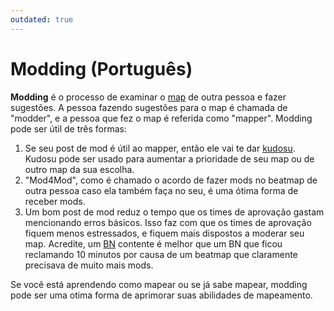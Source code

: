 ```yaml
---
outdated: true
---
```


# Modding (Português)

**Modding** é o processo de examinar o [map](/wiki/Beatmap) de outra pessoa e fazer sugestões. A pessoa fazendo sugestões para o map é chamada de "modder", e a pessoa que fez o map é referida como "mapper". Modding pode ser útil de três formas:

1. Se seu post de mod é útil ao mapper, então ele vai te dar [kudosu](/wiki/Glossary). Kudosu pode ser usado para aumentar a prioridade de seu map ou de outro map da sua escolha.
2. "Mod4Mod", como é chamado o acordo de fazer mods no beatmap de outra pessoa caso ela também faça no seu, é uma ótima forma de receber mods.
3. Um bom post de mod reduz o tempo que os times de aprovação gastam mencionando erros básicos. Isso faz com que os times de aprovação fiquem menos estressados, e fiquem mais dispostos a moderar seu map. Acredite, um [BN](/wiki/People/Beatmap_Nominators) contente é melhor que um BN que ficou reclamando 10 minutos por causa de um beatmap que claramente precisava de muito mais mods.

Se você está aprendendo como mapear ou se já sabe mapear, modding pode ser uma otima forma de aprimorar suas abilidades de mapeamento.
